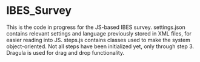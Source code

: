 # IBES_Survey

This is the code in progress for the JS-based IBES survey. settings.json contains relevant settings and language previously stored in XML files, for easier reading into JS. steps.js contains classes used to make the system object-oriented. Not all steps have been initialized yet, only through step 3. Dragula is used for drag and drop functionality. 
